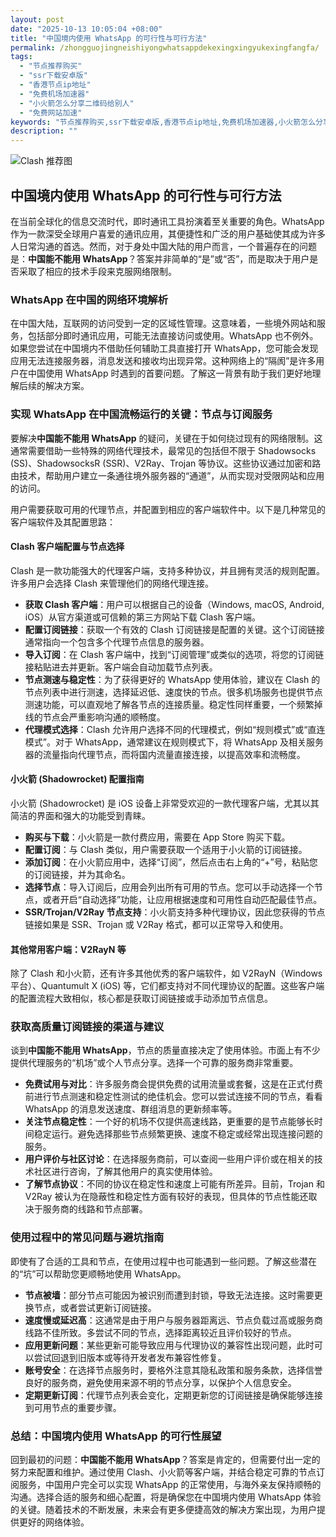 ```yaml
---
layout: post
date: "2025-10-13 10:05:04 +08:00"
title: "中国境内使用 WhatsApp 的可行性与可行方法"
permalink: /zhongguojingneishiyongwhatsappdekexingxingyukexingfangfa/
tags:
  - "节点推荐购买"
  - "ssr下载安卓版"
  - "香港节点ip地址"
  - "免费机场加速器"
  - "小火箭怎么分享二维码给别人"
  - "免费网站加速"
keywords: "节点推荐购买,ssr下载安卓版,香港节点ip地址,免费机场加速器,小火箭怎么分享二维码给别人,免费网站加速"
description: ""
---
```


![Clash 推荐图](https://clashjd.github.io/assets/img/clash免费订阅.png)

## 中国境内使用 WhatsApp 的可行性与可行方法


<p>在当前全球化的信息交流时代，即时通讯工具扮演着至关重要的角色。WhatsApp 作为一款深受全球用户喜爱的通讯应用，其便捷性和广泛的用户基础使其成为许多人日常沟通的首选。然而，对于身处中国大陆的用户而言，一个普遍存在的问题是：<strong>中国能不能用 WhatsApp</strong>？答案并非简单的“是”或“否”，而是取决于用户是否采取了相应的技术手段来克服网络限制。</p>

<h3>WhatsApp 在中国的网络环境解析</h3>

<p>在中国大陆，互联网的访问受到一定的区域性管理。这意味着，一些境外网站和服务，包括部分即时通讯应用，可能无法直接访问或使用。WhatsApp 也不例外。如果您尝试在中国境内不借助任何辅助工具直接打开 WhatsApp，您可能会发现应用无法连接服务器，消息发送和接收均出现异常。这种网络上的“隔阂”是许多用户在中国使用 WhatsApp 时遇到的首要问题。了解这一背景有助于我们更好地理解后续的解决方案。</p>

<h3>实现 WhatsApp 在中国流畅运行的关键：节点与订阅服务</h3>

<p>要解决<strong>中国能不能用 WhatsApp</strong> 的疑问，关键在于如何绕过现有的网络限制。这通常需要借助一些特殊的网络代理技术，最常见的包括但不限于 Shadowsocks (SS)、ShadowsocksR (SSR)、V2Ray、Trojan 等协议。这些协议通过加密和路由技术，帮助用户建立一条通往境外服务器的“通道”，从而实现对受限网站和应用的访问。</p>

<p>用户需要获取可用的代理节点，并配置到相应的客户端软件中。以下是几种常见的客户端软件及其配置思路：</p>

<h4>Clash 客户端配置与节点选择</h4>

<p>Clash 是一款功能强大的代理客户端，支持多种协议，并且拥有灵活的规则配置。许多用户会选择 Clash 来管理他们的网络代理连接。</p>

<ul>
    <li><strong>获取 Clash 客户端</strong>：用户可以根据自己的设备（Windows, macOS, Android, iOS）从官方渠道或可信赖的第三方网站下载 Clash 客户端。</li>
    <li><strong>配置订阅链接</strong>：获取一个有效的 Clash 订阅链接是配置的关键。这个订阅链接通常指向一个包含多个代理节点信息的服务器。</li>
    <li><strong>导入订阅</strong>：在 Clash 客户端中，找到“订阅管理”或类似的选项，将您的订阅链接粘贴进去并更新。客户端会自动加载节点列表。</li>
    <li><strong>节点测速与稳定性</strong>：为了获得更好的 WhatsApp 使用体验，建议在 Clash 的节点列表中进行测速，选择延迟低、速度快的节点。很多机场服务也提供节点测速功能，可以直观地了解各节点的连接质量。稳定性同样重要，一个频繁掉线的节点会严重影响沟通的顺畅度。</li>
    <li><strong>代理模式选择</strong>：Clash 允许用户选择不同的代理模式，例如“规则模式”或“直连模式”。对于 WhatsApp，通常建议在规则模式下，将 WhatsApp 及相关服务器的流量指向代理节点，而将国内流量直接连接，以提高效率和流畅度。</li>
</ul>

<h4>小火箭 (Shadowrocket) 配置指南</h4>

<p>小火箭 (Shadowrocket) 是 iOS 设备上非常受欢迎的一款代理客户端，尤其以其简洁的界面和强大的功能受到青睐。</p>

<ul>
    <li><strong>购买与下载</strong>：小火箭是一款付费应用，需要在 App Store 购买下载。</li>
    <li><strong>配置订阅</strong>：与 Clash 类似，用户需要获取一个适用于小火箭的订阅链接。</li>
    <li><strong>添加订阅</strong>：在小火箭应用中，选择“订阅”，然后点击右上角的“+”号，粘贴您的订阅链接，并为其命名。</li>
    <li><strong>选择节点</strong>：导入订阅后，应用会列出所有可用的节点。您可以手动选择一个节点，或者开启“自动选择”功能，让应用根据速度和可用性自动匹配最佳节点。</li>
    <li><strong>SSR/Trojan/V2Ray 节点支持</strong>：小火箭支持多种代理协议，因此您获得的节点链接如果是 SSR、Trojan 或 V2Ray 格式，都可以正常导入和使用。</li>
</ul>

<h4>其他常用客户端：V2RayN 等</h4>

<p>除了 Clash 和小火箭，还有许多其他优秀的客户端软件，如 V2RayN（Windows 平台）、Quantumult X (iOS) 等，它们都支持对不同代理协议的配置。这些客户端的配置流程大致相似，核心都是获取订阅链接或手动添加节点信息。</p>

<h3>获取高质量订阅链接的渠道与建议</h3>

<p>谈到<strong>中国能不能用 WhatsApp</strong>，节点的质量直接决定了使用体验。市面上有不少提供代理服务的“机场”或个人节点分享。选择一个可靠的服务商非常重要。</p>

<ul>
    <li><strong>免费试用与对比</strong>：许多服务商会提供免费的试用流量或套餐，这是在正式付费前进行节点测速和稳定性测试的绝佳机会。您可以尝试连接不同的节点，看看 WhatsApp 的消息发送速度、群组消息的更新频率等。</li>
    <li><strong>关注节点稳定性</strong>：一个好的机场不仅提供高速线路，更重要的是节点能够长时间稳定运行。避免选择那些节点频繁更换、速度不稳定或经常出现连接问题的服务。</li>
    <li><strong>用户评价与社区讨论</strong>：在选择服务商前，可以查阅一些用户评价或在相关的技术社区进行咨询，了解其他用户的真实使用体验。</li>
    <li><strong>了解节点协议</strong>：不同的协议在稳定性和速度上可能有所差异。目前，Trojan 和 V2Ray 被认为在隐蔽性和稳定性方面有较好的表现，但具体的节点性能还取决于服务商的线路和节点部署。</li>
</ul>

<h3>使用过程中的常见问题与避坑指南</h3>

<p>即使有了合适的工具和节点，在使用过程中也可能遇到一些问题。了解这些潜在的“坑”可以帮助您更顺畅地使用 WhatsApp。</p>

<ul>
    <li><strong>节点被墙</strong>：部分节点可能因为被识别而遭到封锁，导致无法连接。这时需要更换节点，或者尝试更新订阅链接。</li>
    <li><strong>速度慢或延迟高</strong>：这通常是由于用户与服务器距离远、节点负载过高或服务商线路不佳所致。多尝试不同的节点，选择距离较近且评价较好的节点。</li>
    <li><strong>应用更新问题</strong>：某些更新可能导致应用与代理协议的兼容性出现问题，此时可以尝试回退到旧版本或等待开发者发布兼容性修复。</li>
    <li><strong>账号安全</strong>：在选择节点服务时，要格外注意其隐私政策和服务条款，选择信誉良好的服务商，避免使用来源不明的节点分享，以保护个人信息安全。</li>
    <li><strong>定期更新订阅</strong>：代理节点列表会变化，定期更新您的订阅链接是确保能够连接到可用节点的重要步骤。</li>
</ul>

<h3>总结：中国境内使用 WhatsApp 的可行性展望</h3>

<p>回到最初的问题：<strong>中国能不能用 WhatsApp</strong>？答案是肯定的，但需要付出一定的努力来配置和维护。通过使用 Clash、小火箭等客户端，并结合稳定可靠的节点订阅服务，中国用户完全可以实现 WhatsApp 的正常使用，与海外亲友保持顺畅的沟通。选择合适的服务和细心配置，将是确保您在中国境内使用 WhatsApp 体验的关键。随着技术的不断发展，未来会有更多便捷高效的解决方案出现，为用户提供更好的网络体验。</p>
